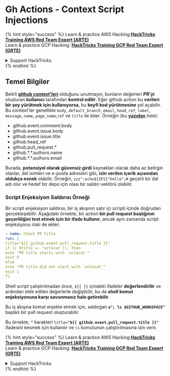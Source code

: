 # Gh Actions - Context Script Injections

{% hint style="success" %}
Learn & practice AWS Hacking:<img src="../../../.gitbook/assets/image (1).png" alt="" data-size="line">[**HackTricks Training AWS Red Team Expert (ARTE)**](https://training.hacktricks.xyz/courses/arte)<img src="../../../.gitbook/assets/image (1).png" alt="" data-size="line">\
Learn & practice GCP Hacking: <img src="../../../.gitbook/assets/image (2).png" alt="" data-size="line">[**HackTricks Training GCP Red Team Expert (GRTE)**<img src="../../../.gitbook/assets/image (2).png" alt="" data-size="line">](https://training.hacktricks.xyz/courses/grte)

<details>

<summary>Support HackTricks</summary>

* Check the [**subscription plans**](https://github.com/sponsors/carlospolop)!
* **Join the** 💬 [**Discord group**](https://discord.gg/hRep4RUj7f) or the [**telegram group**](https://t.me/peass) or **follow** us on **Twitter** 🐦 [**@hacktricks\_live**](https://twitter.com/hacktricks\_live)**.**
* **Share hacking tricks by submitting PRs to the** [**HackTricks**](https://github.com/carlospolop/hacktricks) and [**HackTricks Cloud**](https://github.com/carlospolop/hacktricks-cloud) github repos.

</details>
{% endhint %}

## Temel Bilgiler

Belirli [**github context'leri**](https://docs.github.com/en/actions/reference/context-and-expression-syntax-for-github-actions#github-context) olduğunu unutmayın, bunların değerleri **PR'yi** oluşturan **kullanıcı** tarafından **kontrol edilir**. Eğer github action bu **verileri bir şey yürütmek için kullanıyorsa**, bu **keyfi kod yürütmesine** yol açabilir. Bu context'ler genellikle `body`, `default_branch`, `email`, `head_ref`, `label`, `message`, `name`, `page_name`,`ref` ve `title` ile biter. Örneğin (bu [**yazıdan**](https://medium.com/tinder/exploiting-github-actions-on-open-source-projects-5d93936d189f) liste):

* github.event.comment.body
* github.event.issue.body
* github.event.issue.title
* github.head\_ref
* github.pull\_request.\*
* github.\*.\*.authors.name
* github.\*.\*.authors.email

Burada, **potansiyel olarak güvensiz girdi** kaynakları olarak daha az belirgin olanlar, dal isimleri ve e-posta adresleri gibi, **izin verilen içerik açısından oldukça esnek** olabilir. Örneğin, `zzz";echo${IFS}"hello";#` geçerli bir dal adı olur ve hedef bir depo için olası bir saldırı vektörü olabilir.

### Script Enjeksiyon Saldırısı Örneği <a href="#example-of-a-script-injection-attack" id="example-of-a-script-injection-attack"></a>

Bir script enjeksiyon saldırısı, bir iş akışının satır içi scripti içinde doğrudan gerçekleşebilir. Aşağıdaki örnekte, bir action **bir pull request başlığının geçerliliğini test etmek için bir ifade kullanır**, ancak aynı zamanda script enjeksiyonu riski de ekler:
```yaml
- name: Check PR title
run: |
title="${{ github.event.pull_request.title }}"
if [[ $title =~ ^octocat ]]; then
echo "PR title starts with 'octocat'"
exit 0
else
echo "PR title did not start with 'octocat'"
exit 1
fi
```
Shell script çalıştırılmadan önce, `${{ }}` içindeki ifadeler **değerlendirilir** ve ardından elde edilen değerlerle değiştirilir, bu da **shell komut enjeksiyonuna karşı savunmasız hale getirebilir**.

Bu iş akışına komut enjekte etmek için, saldırgan **`a"; ls $GITHUB_WORKSPACE"`** başlıklı bir pull request oluşturabilir.

Bu örnekte, **`"`** karakteri `title=`**`"${{ github.event.pull_request.title }}"`** ifadesini kesmek için kullanılır ve `ls` komutunun çalıştırılmasına izin verir. 

{% hint style="success" %}
Learn & practice AWS Hacking:<img src="../../../.gitbook/assets/image (1).png" alt="" data-size="line">[**HackTricks Training AWS Red Team Expert (ARTE)**](https://training.hacktricks.xyz/courses/arte)<img src="../../../.gitbook/assets/image (1).png" alt="" data-size="line">\
Learn & practice GCP Hacking: <img src="../../../.gitbook/assets/image (2).png" alt="" data-size="line">[**HackTricks Training GCP Red Team Expert (GRTE)**<img src="../../../.gitbook/assets/image (2).png" alt="" data-size="line">](https://training.hacktricks.xyz/courses/grte)

<details>

<summary>Support HackTricks</summary>

* Check the [**subscription plans**](https://github.com/sponsors/carlospolop)!
* **Join the** 💬 [**Discord group**](https://discord.gg/hRep4RUj7f) or the [**telegram group**](https://t.me/peass) or **follow** us on **Twitter** 🐦 [**@hacktricks\_live**](https://twitter.com/hacktricks\_live)**.**
* **Share hacking tricks by submitting PRs to the** [**HackTricks**](https://github.com/carlospolop/hacktricks) and [**HackTricks Cloud**](https://github.com/carlospolop/hacktricks-cloud) github repos.

</details>
{% endhint %}
